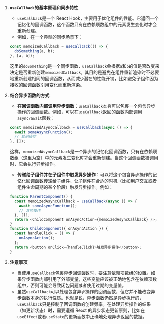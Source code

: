 1. **`useCallback`的基本原理和同步特性**

   - `useCallback`是一个 React Hook，主要用于优化组件的性能。它返回一个记忆化的回调函数，这个函数只有在依赖项数组中的元素发生变化时才会重新创建。
   - 例如，在一个典型的同步场景下：

   ```javascript
   const memoizedCallback = useCallback(() => {
     doSomething(a, b);
   }, [a, b]);
   ```

   这里的`doSomething`是一个同步函数，`useCallback`会根据`a`和`b`的值是否改变来决定是否重新创建`memoizedCallback`。其目的是避免在组件重新渲染时不必要地重新创建相同的回调函数，从而减少潜在的性能开销，比如避免子组件因为接收的回调函数引用变化而重新渲染。

2. **结合异步函数的方式**

   - **在回调函数内部调用异步函数**：`useCallback`本身可以包裹一个包含异步操作的回调函数。例如，可以在`useCallback`返回的函数内部调用`async/await`函数：

   ```javascript
   const memoizedAsyncCallback = useCallback(async () => {
     await someAsyncFunction();
     // 其他操作
   }, []);
   ```

   这样，`memoizedAsyncCallback`是一个异步的记忆化回调函数，只有在依赖项数组（这里为空）中的元素发生变化时才会重新创建。当这个回调函数被调用时，它会执行异步操作。

   - **传递给子组件并在子组件中触发异步操作**：可以将这个包含异步操作的记忆化回调函数传递给子组件，让子组件在合适的时机（比如用户交互或者组件生命周期的某个阶段）触发异步操作。例如：

   ```javascript
   function ParentComponent() {
     const memoizedAsyncCallback = useCallback(async () => {
       await someAsyncFunction();
       // 其他操作
     }, []);
     return <ChildComponent onAsyncAction={memoizedAsyncCallback} />;
   }
   function ChildComponent({ onAsyncAction }) {
     const handleClick = () => {
       onAsyncAction();
     };
     return <button onClick={handleClick}>触发异步操作</button>;
   }
   ```

3. **注意事项**
   - 当使用`useCallback`包裹异步回调函数时，要注意依赖项数组的设置。如果异步函数内部引用了外部变量，这些变量应该被正确地包含在依赖项数组中，否则可能会导致闭包问题或者使用过期的变量值。
   - 虽然`useCallback`可以处理包含异步操作的回调函数，但它并不能改变异步函数本身的执行性质。也就是说，异步函数仍然是异步执行的，`useCallback`只是控制了回调函数的创建频率。在处理异步操作的结果（如更新状态）时，需要遵循 React 的异步状态更新原则，比如在`useEffect`或者`useState`的更新函数中正确地处理异步返回的数据。
